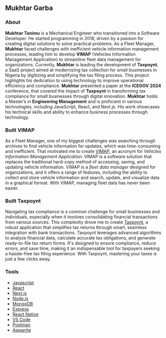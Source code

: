 ## Mukhtar Garba

### About

**Mukhtar Tanimu** is a Mechanical Engineer who transitioned into a Software Developer. He started programming in 2018, driven by a passion for creating digital solutions to solve practical problems. As a Fleet Manager, **Mukhtar** faced challenges with inefficient vehicle information management processes, leading him to develop **VIMAP** (Vehicles Information Management Application) to streamline fleet data management for organizations.
Currently, **Mukhtar** is leading the development of **Taxpoynt**, a SaaS project aimed at modernizing tax collection for small businesses in Nigeria by digitizing and simplifying the tax filing process. This project highlights his dedication to using technology to improve operational efficiency and compliance. **Mukhtar** presented a paper at the **ICEGOV 2024** conference, that covered the impact of **Taxpoynt** in transforming tax compliance for small businesses through digital innovation.
**Mukhtar** holds a Master’s in **Engineering Management** and is proficient in various technologies, including JavaScript, React, and Next.js. His work showcases his technical skills and ability to enhance business processes through technology.

### Built VIMAP

As a Fleet Manager, one of my biggest challenges was searching through archives to find vehicle information for updates, which was time-consuming and inefficient. That motivated me to create [VIMAP](https://vimap.io/), an acronym for _Vehicles Information Management Application_. VIMAP is a software solution that replaces the traditional hard-copy method of accessing, saving, and updating vehicle information. VIMAP is a _fleet data manager_ designed for organizations, and it offers a range of features, including the ability to collect and store vehicle information and search, update, and visualize data in a graphical format. With VIMAP, managing fleet data has never been easier.

### Built Taxpoynt

Navigating tax compliance is a common challenge for small businesses and individuals, especially when it involves consolidating financial transactions from various sources. This complexity drove me to create [Taxpoynt](https://www.taxpoynt.com/), a robust application that simplifies tax returns through smart, seamless integration with bank transactions. Taxpoynt leverages advanced algorithms to analyze financial data, calculate accurate tax obligations, and generate ready-to-file tax return forms. It's designed to ensure compliance, reduce errors, and save time, making it an indispensable tool for taxpayers seeking a hassle-free tax filing experience. With Taxpoynt, mastering your taxes is just a few clicks away.

### Tools

* [Javascript](https://www.javascript.com/)
* [React](https://reactjs.org/)
* [Next.js](https://nextjs.org/)
* [Node.js](https://nodejs.org/en/)
* [MongoDB](https://www.mongodb.com/)
* [Express](https://expressjs.com/)
* [React Native](https://reactnative.dev/)
* [VS Code](https://code.visualstudio.com/)
* [Postman](https://www.postman.com/)
* [Appwrite](https://appwrite.io/)
